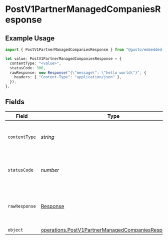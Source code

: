 # PostV1PartnerManagedCompaniesResponse

## Example Usage

```typescript
import { PostV1PartnerManagedCompaniesResponse } from "@gusto/embedded-api/models/operations";

let value: PostV1PartnerManagedCompaniesResponse = {
  contentType: "<value>",
  statusCode: 306,
  rawResponse: new Response("{\"message\": \"hello world\"}", {
    headers: { "Content-Type": "application/json" },
  }),
};
```

## Fields

| Field                                                                                                                        | Type                                                                                                                         | Required                                                                                                                     | Description                                                                                                                  |
| ---------------------------------------------------------------------------------------------------------------------------- | ---------------------------------------------------------------------------------------------------------------------------- | ---------------------------------------------------------------------------------------------------------------------------- | ---------------------------------------------------------------------------------------------------------------------------- |
| `contentType`                                                                                                                | *string*                                                                                                                     | :heavy_check_mark:                                                                                                           | HTTP response content type for this operation                                                                                |
| `statusCode`                                                                                                                 | *number*                                                                                                                     | :heavy_check_mark:                                                                                                           | HTTP response status code for this operation                                                                                 |
| `rawResponse`                                                                                                                | [Response](https://developer.mozilla.org/en-US/docs/Web/API/Response)                                                        | :heavy_check_mark:                                                                                                           | Raw HTTP response; suitable for custom response parsing                                                                      |
| `object`                                                                                                                     | [operations.PostV1PartnerManagedCompaniesResponseBody](../../models/operations/postv1partnermanagedcompaniesresponsebody.md) | :heavy_minus_sign:                                                                                                           | OK                                                                                                                           |